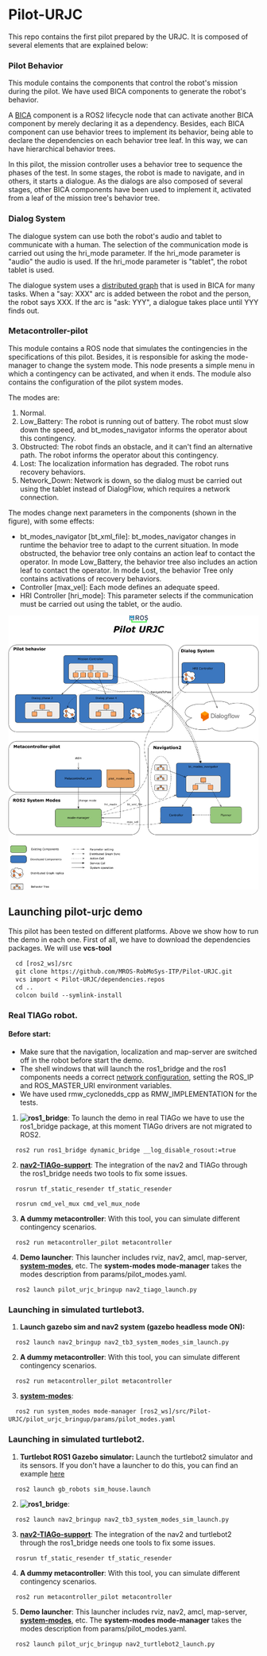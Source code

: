 # Pilot-URJC

This repo contains the first pilot prepared by the URJC. It is composed of several elements that are explained below:

### Pilot Behavior

This module contains the components that control the robot's mission during the pilot. We have used BICA components to generate the robot's behavior. 

A [BICA](https://github.com/IntelligentRoboticsLabs/BICA/tree/ros2) component is a ROS2 lifecycle node that can activate another BICA component by merely declaring it as a dependency. Besides, each BICA component can use behavior trees to implement its behavior, being able to declare the dependencies on each behavior tree leaf. In this way, we can have hierarchical behavior trees. 

In this pilot, the mission controller uses a behavior tree to sequence the phases of the test. In some stages, the robot is made to navigate, and in others, it starts a dialogue. As the dialogs are also composed of several stages, other BICA components have been used to implement it, activated from a leaf of the mission tree's behavior tree.

### Dialog System

The dialogue system can use both the robot's audio and tablet to communicate with a human. The selection of the communication mode is carried out using the hri_mode parameter. If the hri_mode parameter is "audio" the audio is used. If the hri_mode parameter is "tablet", the robot tablet is used.

The dialogue system uses a [distributed graph](https://github.com/IntelligentRoboticsLabs/BICA/tree/ros2/bica_graph) that is used in BICA for many tasks. When a "say: XXX" arc is added between the robot and the person, the robot says XXX. If the arc is "ask: YYY", a dialogue takes place until YYY finds out.

### Metacontroller-pilot

This module contains a ROS node that simulates the contingencies in the specifications of this pilot. Besides, it is responsible for asking the mode-manager to change the system mode. This node presents a simple menu in which a contingency can be activated, and when it ends. The module also contains the configuration of the pilot system modes.

The modes are:

1. Normal.
2. Low_Battery: The robot is running out of battery. The robot must slow down the speed, and bt_modes_navigator informs the operator about this contingency.
3. Obstructed: The robot finds an obstacle, and it can't find an alternative path. The robot informs the operator about this contingency.
4. Lost: The localization information has degraded. The robot runs recovery behaviors.
5. Network_Down: Network is down, so the dialog must be carried out using the tablet instead of DialogFlow, which requires a network connection.

The modes change next parameters in the components (shown in the figure), with some effects:

* bt\_modes\_navigator [bt\_xml\_file]: bt_modes_navigator changes in runtime the behavior tree to adapt to the current situation. In mode obstructed, the behavior tree only contains an action leaf to contact the operator. In mode Low_Battery, the behavior tree also includes an action leaf to contact the operator. In mode Lost, the behavior Tree only contains activations of recovery behaviors.
* Controller [max\_vel]: Each mode defines an adequate speed.
* HRI Controller [hri_mode]: This parameter selects if the communication must be carried out using the tablet, or the audio.


![pilot_overview](resources/pilot-urjc.png)

## Launching pilot-urjc demo
This pilot has been tested on different platforms. Above we show how to run the demo in each one.
First of all, we have to download the dependencies packages. We will use **vcs-tool**
  ```
    cd [ros2_ws]/src
    git clone https://github.com/MROS-RobMoSys-ITP/Pilot-URJC.git
    vcs import < Pilot-URJC/dependencies.repos
    cd ..
    colcon build --symlink-install
  ```  
### Real TIAGo robot.
  #### Before start:
  - Make sure that the navigation, localization and map-server are switched off in the robot before start the demo.
  - The shell windows that will launch the ros1_bridge and the ros1 components needs a correct [network configuration](http://wiki.ros.org/ROS/NetworkSetup), setting the ROS_IP and ROS_MASTER_URI environment variables.
  - We have used rmw_cyclonedds_cpp as RMW_IMPLEMENTATION for the tests.
  
1. **![ros1_bridge](https://github.com/ros2/ros1_bridge)**:
  To launch the demo in real TIAGo we have to use the ros1_bridge package, at this moment TIAGo drivers are not migrated to ROS2.
  ```
    ros2 run ros1_bridge dynamic_bridge __log_disable_rosout:=true
  ```
2. **[nav2-TIAGo-support](https://github.com/IntelligentRoboticsLabs/nav2-TIAGo-support)**:
  The integration of the nav2 and TIAGo through the ros1_bridge needs two tools to fix some issues.
  ```
    rosrun tf_static_resender tf_static_resender
  ```
  ```
    rosrun cmd_vel_mux cmd_vel_mux_node
  ```
  
3. **A dummy metacontroller**:
  With this tool, you can simulate different contingency scenarios.
  ```
    ros2 run metacontroller_pilot metacontroller
  ```
4. **Demo launcher**:
  This launcher includes rviz, nav2, amcl, map-server, **[system-modes](https://github.com/micro-ROS/system_modes)**, etc.
  The **system-modes mode-manager** takes the modes description from params/pilot_modes.yaml.
  ```
    ros2 launch pilot_urjc_bringup nav2_tiago_launch.py
  ```
  
### Launching in simulated turtlebot3.

1. **Launch gazebo sim and nav2 system (gazebo headless mode ON):**
  ```   
    ros2 launch nav2_bringup nav2_tb3_system_modes_sim_launch.py
  ```
2. **A dummy metacontroller**:
  With this tool, you can simulate different contingency scenarios.
  ```
    ros2 run metacontroller_pilot metacontroller
  ```

3. **[system-modes](https://github.com/micro-ROS/system_modes)**:
  ```
    ros2 run system_modes mode-manager [ros2_ws]/src/Pilot-URJC/pilot_urjc_bringup/params/pilot_modes.yaml
  ```

### Launching in simulated turtlebot2.

1. **Turtlebot ROS1 Gazebo simulator:**
  Launch the turtlebot2 simulator and its sensors. If you don't have a launcher to do this, you can find an example [here](https://github.com/IntelligentRoboticsLabs/gb_robots/tree/simulator) 
  ```   
    ros2 launch gb_robots sim_house.launch
  ```
  
2. **![ros1_bridge](https://github.com/ros2/ros1_bridge)**:
  ```   
    ros2 launch nav2_bringup nav2_tb3_system_modes_sim_launch.py
  ```
3. **[nav2-TIAGo-support](https://github.com/IntelligentRoboticsLabs/nav2-TIAGo-support)**:
  The integration of the nav2 and turtlebot2 through the ros1_bridge needs one tools to fix some issues.
  ```
    rosrun tf_static_resender tf_static_resender
  ```
4. **A dummy metacontroller**:
  With this tool, you can simulate different contingency scenarios.
  ```
    ros2 run metacontroller_pilot metacontroller
  ```
5. **Demo launcher**:
  This launcher includes rviz, nav2, amcl, map-server, **[system-modes](https://github.com/micro-ROS/system_modes)**, etc.
  The **system-modes mode-manager** takes the modes description from params/pilot_modes.yaml.
  ```
    ros2 launch pilot_urjc_bringup nav2_turtlebot2_launch.py
  ```
 
